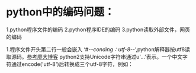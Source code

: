 python中的编码问题：
===
  1.python程序文件的编码
  2.python程序IDE的编码
  3.python读取外部文件，网页的编码
 
 1.程序文件开头第二行一般会嵌入 ‘#-*-conding：utf-8-*-’,python解释器按utf8读取源码。[参考廖大博客](https://www.liaoxuefeng.com/wiki/001374738125095c955c1e6d8bb493182103fac9270762a000/001386819196283586a37629844456ca7e5a7faa9b94ee8000)
 python2支持Unicode字符串通过u'...'表示。一个中文字符通过encode('utf-8')后转换成三个utf-8字符，例如：
